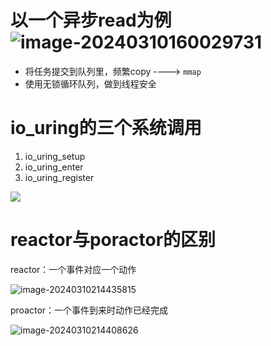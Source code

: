 # 以一个异步read为例![image-20240310160029731](https://typora-dusong.oss-cn-chengdu.aliyuncs.com/image-20240310160029731.png)

- 将任务提交到队列里，频繁copy    ---->  `mmap`
- 使用无锁循环队列，做到线程安全

# io_uring的三个系统调用

1. io_uring_setup
2. io_uring_enter
3. io_uring_register

![ ](https://typora-dusong.oss-cn-chengdu.aliyuncs.com/image-20240310173332768.png)

# reactor与poractor的区别

reactor：一个事件对应一个动作

![image-20240310214435815](https://typora-dusong.oss-cn-chengdu.aliyuncs.com/image-20240310214435815.png)

proactor：一个事件到来时动作已经完成

![image-20240310214408626](https://typora-dusong.oss-cn-chengdu.aliyuncs.com/image-20240310214408626.png)
